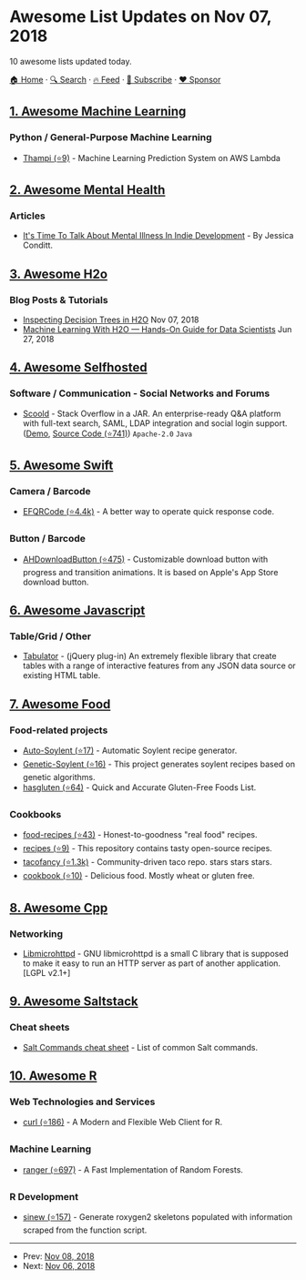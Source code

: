 # Awesome List Updates on Nov 07, 2018

10 awesome lists updated today.

[🏠 Home](/README.md) · [🔍 Search](https://www.trackawesomelist.com/search/) · [🔥 Feed](https://www.trackawesomelist.com/rss.xml) · [📮 Subscribe](https://trackawesomelist.us17.list-manage.com/subscribe?u=d2f0117aa829c83a63ec63c2f&id=36a103854c) · [❤️  Sponsor](https://github.com/sponsors/theowenyoung)



## [1. Awesome Machine Learning](/content/josephmisiti/awesome-machine-learning/README.md)

### Python / General-Purpose Machine Learning

*   [Thampi (⭐9)](https://github.com/scoremedia/thampi) - Machine Learning Prediction System on AWS Lambda

## [2. Awesome Mental Health](/content/dreamingechoes/awesome-mental-health/README.md)

### Articles

*   [It's Time To Talk About Mental Illness In Indie Development](https://www.engadget.com/2018/04/04/mental-illness-indie-take-this-kate-edwards-mike-wilson) - By Jessica Conditt.

## [3. Awesome H2o](/content/h2oai/awesome-h2o/README.md)

### Blog Posts & Tutorials

*   [Inspecting Decision Trees in H2O](https://dzone.com/articles/inspecting-decision-trees-in-h2o) Nov 07, 2018
*   [Machine Learning With H2O — Hands-On Guide for Data Scientists](https://dzone.com/articles/machine-learning-with-h2o-hands-on-guide-for-data) Jun 27, 2018

## [4. Awesome Selfhosted](/content/awesome-selfhosted/awesome-selfhosted/README.md)

### Software / Communication - Social Networks and Forums

*   [Scoold](https://scoold.com) - Stack Overflow in a JAR. An enterprise-ready Q\&A platform with full-text search, SAML, LDAP integration and social login support. ([Demo](https://live.scoold.com), [Source Code (⭐741)](https://github.com/Erudika/scoold)) `Apache-2.0` `Java`

## [5. Awesome Swift](/content/matteocrippa/awesome-swift/README.md)

### Camera / Barcode

*   [EFQRCode (⭐4.4k)](https://github.com/EFPrefix/EFQRCode) - A better way to operate quick response code.

### Button / Barcode

*   [AHDownloadButton (⭐475)](https://github.com/amerhukic/AHDownloadButton) - Customizable download button with progress and transition animations. It is based on Apple's App Store download button.

## [6. Awesome Javascript](/content/sorrycc/awesome-javascript/README.md)

### Table/Grid / Other

*   [Tabulator](http://olifolkerd.github.io/tabulator/) - (jQuery plug-in) An extremely flexible library that create tables with a range of interactive features from any JSON data source or existing HTML table.

## [7. Awesome Food](/content/jzarca01/awesome-food/README.md)

### Food-related projects

*   [Auto-Soylent (⭐17)](https://github.com/nick/auto-soylent) - Automatic Soylent recipe generator.
*   [Genetic-Soylent (⭐16)](https://github.com/nick/genetic-soylent) - This project generates soylent recipes based on genetic algorithms.
*   [hasgluten (⭐64)](https://github.com/hasgluten/hasgluten) - Quick and Accurate Gluten-Free Foods List.

### Cookbooks

*   [food-recipes (⭐43)](https://github.com/obfuscurity/food-recipes) - Honest-to-goodness "real food" recipes.
*   [recipes (⭐9)](https://github.com/bzimmerman/recipes) - This repository contains tasty open-source recipes.
*   [tacofancy (⭐1.3k)](https://github.com/sinker/tacofancy) - Community-driven taco repo. stars stars stars.
*   [cookbook (⭐10)](https://github.com/jlinder/cookbook) - Delicious food. Mostly wheat or gluten free.

## [8. Awesome Cpp](/content/fffaraz/awesome-cpp/README.md)

### Networking

*   [Libmicrohttpd](http://www.gnu.org/software/libmicrohttpd/) - GNU libmicrohttpd is a small C library that is supposed to make it easy to run an HTTP server as part of another application. \[LGPL v2.1+]

## [9. Awesome Saltstack](/content/hbokh/awesome-saltstack/README.md)

### Cheat sheets

*   [Salt Commands cheat sheet](https://sites.google.com/site/mrxpalmeiras/saltstack/salt-cheat-sheet) - List of common Salt commands.

## [10. Awesome R](/content/qinwf/awesome-R/README.md)

### Web Technologies and Services

*   [curl (⭐186)](https://github.com/jeroen/curl) - A Modern and Flexible Web Client for R.

### Machine Learning

*   [ranger (⭐697)](https://github.com/imbs-hl/ranger) - A Fast Implementation of Random Forests.

### R Development

*   [sinew (⭐157)](https://github.com/metrumresearchgroup/sinew) - Generate roxygen2 skeletons populated with information scraped from the function script.

---

- Prev: [Nov 08, 2018](/content/2018/11/08/README.md)
- Next: [Nov 06, 2018](/content/2018/11/06/README.md)